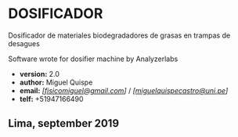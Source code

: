 # **DOSIFICADOR**

Dosificador de materiales biodegradadores de grasas en trampas de desagues

Software wrote for dosifier machine by Analyzerlabs 

*    **version:** 2.0
*    **author:** Miguel Quispe
*    **email:** *[fisicomiguel@gmail.com]* / *[miguelquispecastro@uni.pe]*
*    **telf:**  +51947166490

##                    Lima, september 2019



